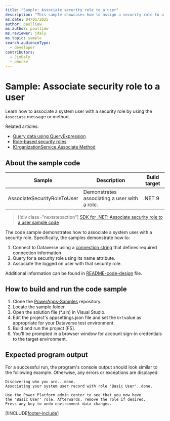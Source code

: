 ```yaml
---
title: "Sample: Associate security role to a user"
description: "This sample showcases how to assign a security role to a user "
ms.date: 04/01/2025
author: paulliew
ms.author: paulliew
ms.reviewer: jdaly
ms.topic: sample
search.audienceType:
  - developer
contributors:
  - JimDaly
  - phecke
---
```


# Sample: Associate security role to a user

Learn how to associate a system user with a security role by using the `Associate` message or method.

Related articles:

- [Query data using QueryExpression](../queryexpression/overview.md)
- [Role-based security roles](/power-platform/admin/database-security)
- [IOrganizationService.Associate Method](/dotnet/api/microsoft.xrm.sdk.iorganizationservice.associate)

## About the sample code

|Sample|Description|Build target|
|---|---|---|
|AssociateSecurityRoleToUser|Demonstrates associating a user with a role.|.NET 9|

> [!div class="nextstepaction"]
> [SDK for .NET: Associate security role to a user sample code](https://github.com/microsoft/PowerApps-Samples/tree/master/dataverse/orgsvc/CSharp-NETCore/Security/AssociateSecurityRoleToUser)

The code sample demonstrates how to associate a system user with a security role. Specifically, the samples demonstrate how to:

1. Connect to Dataverse using a [connection string](../../xrm-tooling/use-connection-strings-xrm-tooling-connect.md) that defines required connection information
1. Query for a security role using its name attribute.
1. Associate the logged on user with that security role.

Additional information can be found in [README-code-design](https://github.com/microsoft/PowerApps-Samples/tree/master/dataverse/orgsvc/CSharp-NETCore/README-code-design.md) file.

## How to build and run the code sample

1. Clone the [PowerApps-Samples](https://github.com/microsoft/PowerApps-Samples) repository.
1. Locate the sample folder.
1. Open the solution file (*.sln) in Visual Studio.
1. Edit the project's appsettings.json file and set the `Url`value as appropriate for your Dataverse test environment.
1. Build and run the project [F5].
1. You'll be prompted in a browser window for account sign-in credentials to the target environment.

## Expected program output

For a successful run, the program's console output should look similar to the following example.
Otherwise, any errors or exceptions are displayed.

```console
Discovering who you are...done.
Associating your system user record with role 'Basic User'..done.

Use the Power Platform admin center to see that you now have
the 'Basic User' role. Afterwards, remove the role if desired.
Press any key to undo environment data changes.
```

[!INCLUDE[footer-include](../../../../includes/footer-banner.md)]
